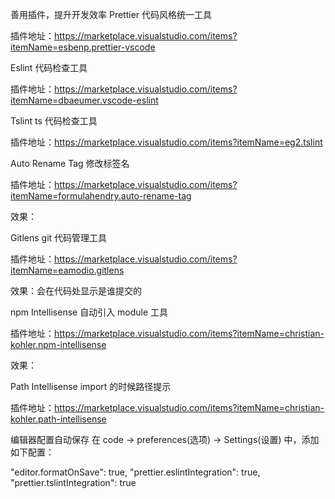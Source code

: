 善用插件，提升开发效率
Prettier
代码风格统一工具

插件地址：https://marketplace.visualstudio.com/items?itemName=esbenp.prettier-vscode



Eslint
代码检查工具

插件地址：https://marketplace.visualstudio.com/items?itemName=dbaeumer.vscode-eslint



Tslint
ts 代码检查工具

插件地址：https://marketplace.visualstudio.com/items?itemName=eg2.tslint



Auto Rename Tag
修改标签名

插件地址：https://marketplace.visualstudio.com/items?itemName=formulahendry.auto-rename-tag

效果：





Gitlens
git 代码管理工具

插件地址：https://marketplace.visualstudio.com/items?itemName=eamodio.gitlens

效果：会在代码处显示是谁提交的







npm Intellisense
自动引入 module 工具

插件地址：https://marketplace.visualstudio.com/items?itemName=christian-kohler.npm-intellisense

效果：





Path Intellisense
import 的时候路径提示

插件地址：https://marketplace.visualstudio.com/items?itemName=christian-kohler.path-intellisense



编辑器配置自动保存
在 code -> preferences(选项) -> Settings(设置) 中，添加如下配置：

"editor.formatOnSave": true,
  "prettier.eslintIntegration": true,
  "prettier.tslintIntegration": true





